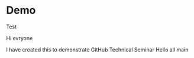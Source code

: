 # Demo
 Test


Hi evryone

I have created this to demonstrate
GitHub
Technical Seminar
 Hello all
 main
